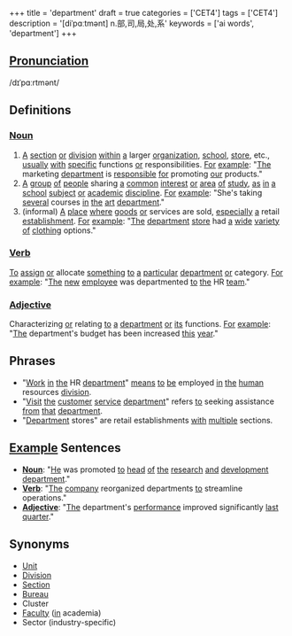 +++
title = 'department'
draft = true
categories = ['CET4']
tags = ['CET4']
description = '[diˈpɑːtmənt] n.部,司,局,处,系'
keywords = ['ai words', 'department']
+++

## [Pronunciation](/en/post/pronunciation/)
/dɪˈpɑːrtmənt/

## Definitions
### [Noun](/en/post/noun/)
1. [A](/en/post/a/) [section](/en/post/section/) [or](/en/post/or/) [division](/en/post/division/) [within](/en/post/within/) [a](/en/post/a/) larger [organization](/en/post/organization/), [school](/en/post/school/), [store](/en/post/store/), etc., [usually](/en/post/usually/) [with](/en/post/with/) [specific](/en/post/specific/) functions [or](/en/post/or/) responsibilities. [For](/en/post/for/) [example](/en/post/example/): "[The](/en/post/the/) marketing [department](/en/post/department/) is [responsible](/en/post/responsible/) [for](/en/post/for/) promoting [our](/en/post/our/) products."
2. [A](/en/post/a/) [group](/en/post/group/) [of](/en/post/of/) [people](/en/post/people/) sharing [a](/en/post/a/) [common](/en/post/common/) [interest](/en/post/interest/) [or](/en/post/or/) [area](/en/post/area/) [of](/en/post/of/) [study](/en/post/study/), [as](/en/post/as/) [in](/en/post/in/) [a](/en/post/a/) [school](/en/post/school/) [subject](/en/post/subject/) [or](/en/post/or/) [academic](/en/post/academic/) [discipline](/en/post/discipline/). [For](/en/post/for/) [example](/en/post/example/): "She's taking [several](/en/post/several/) courses [in](/en/post/in/) [the](/en/post/the/) [art](/en/post/art/) [department](/en/post/department/)."
3. (informal) [A](/en/post/a/) [place](/en/post/place/) [where](/en/post/where/) [goods](/en/post/goods/) [or](/en/post/or/) services are sold, [especially](/en/post/especially/) [a](/en/post/a/) retail [establishment](/en/post/establishment/). [For](/en/post/for/) [example](/en/post/example/): "[The](/en/post/the/) [department](/en/post/department/) [store](/en/post/store/) had [a](/en/post/a/) [wide](/en/post/wide/) [variety](/en/post/variety/) [of](/en/post/of/) [clothing](/en/post/clothing/) options."

### [Verb](/en/post/verb/)
[To](/en/post/to/) [assign](/en/post/assign/) [or](/en/post/or/) allocate [something](/en/post/something/) [to](/en/post/to/) [a](/en/post/a/) [particular](/en/post/particular/) [department](/en/post/department/) [or](/en/post/or/) category. [For](/en/post/for/) [example](/en/post/example/): "[The](/en/post/the/) [new](/en/post/new/) [employee](/en/post/employee/) was departmented [to](/en/post/to/) [the](/en/post/the/) HR [team](/en/post/team/)."

### [Adjective](/en/post/adjective/)
Characterizing [or](/en/post/or/) relating [to](/en/post/to/) [a](/en/post/a/) [department](/en/post/department/) [or](/en/post/or/) [its](/en/post/its/) functions. [For](/en/post/for/) [example](/en/post/example/): "[The](/en/post/the/) department's budget has been increased [this](/en/post/this/) [year](/en/post/year/)."

## Phrases
- "[Work](/en/post/work/) [in](/en/post/in/) [the](/en/post/the/) HR [department](/en/post/department/)" [means](/en/post/means/) [to](/en/post/to/) [be](/en/post/be/) employed [in](/en/post/in/) [the](/en/post/the/) [human](/en/post/human/) resources [division](/en/post/division/).
- "[Visit](/en/post/visit/) [the](/en/post/the/) [customer](/en/post/customer/) [service](/en/post/service/) [department](/en/post/department/)" refers [to](/en/post/to/) seeking assistance [from](/en/post/from/) [that](/en/post/that/) [department](/en/post/department/).
- "[Department](/en/post/department/) stores" are retail establishments [with](/en/post/with/) [multiple](/en/post/multiple/) sections.

## [Example](/en/post/example/) Sentences
- **[Noun](/en/post/noun/)**: "[He](/en/post/he/) was promoted [to](/en/post/to/) [head](/en/post/head/) [of](/en/post/of/) [the](/en/post/the/) [research](/en/post/research/) [and](/en/post/and/) [development](/en/post/development/) [department](/en/post/department/)."
- **[Verb](/en/post/verb/)**: "[The](/en/post/the/) [company](/en/post/company/) reorganized departments [to](/en/post/to/) streamline operations."
- **[Adjective](/en/post/adjective/)**: "[The](/en/post/the/) department's [performance](/en/post/performance/) improved significantly [last](/en/post/last/) [quarter](/en/post/quarter/)."

## Synonyms
- [Unit](/en/post/unit/)
- [Division](/en/post/division/)
- [Section](/en/post/section/)
- [Bureau](/en/post/bureau/)
- Cluster
- [Faculty](/en/post/faculty/) ([in](/en/post/in/) academia)
- Sector (industry-specific)
